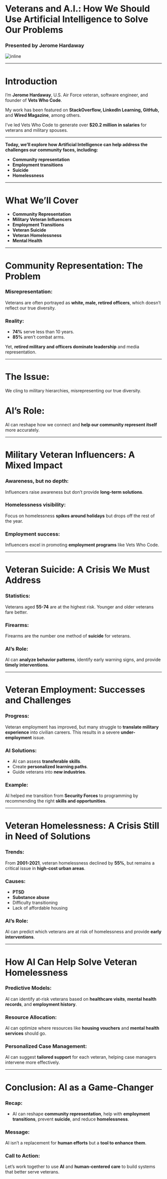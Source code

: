 <!-- background: #091f40 -->
<!-- color: #ffffff -->

# **Veterans and A.I.: How We Should Use Artificial Intelligence to Solve Our Problems**
### Presented by Jerome Hardaway

![inline](https://res.cloudinary.com/vetswhocode/image/upload/v1656268626/vwc_m09rei.gif)

---

# **Introduction**

I’m **Jerome Hardaway**, U.S. Air Force veteran, software engineer, and founder of **Vets Who Code**.

My work has been featured on **StackOverflow, LinkedIn Learning, GitHub,** and **Wired Magazine**, among others.

I’ve led Vets Who Code to generate over **$20.2 million in salaries** for veterans and military spouses.

---

**Today, we’ll explore how Artificial Intelligence can help address the challenges our community faces, including:**

- **Community representation**
- **Employment transitions**
- **Suicide**
- **Homelessness**

---

# **What We’ll Cover**

- **Community Representation**
- **Military Veteran Influencers**
- **Employment Transitions**
- **Veteran Suicide**
- **Veteran Homelessness**
- **Mental Health**

---

# **Community Representation: The Problem**

### **Misrepresentation**:
Veterans are often portrayed as **white, male, retired officers**, which doesn’t reflect our true diversity.

### **Reality**:
- **74%** serve less than 10 years.
- **85%** aren’t combat arms.

Yet, **retired military and officers dominate leadership** and media representation.

---

# **The Issue**:
We cling to military hierarchies, misrepresenting our true diversity.

# **AI’s Role**:
AI can reshape how we connect and **help our community represent itself** more accurately.

---

# **Military Veteran Influencers: A Mixed Impact**

### **Awareness, but no depth**:
Influencers raise awareness but don’t provide **long-term solutions**.

### **Homelessness visibility**:
Focus on homelessness **spikes around holidays** but drops off the rest of the year.

### **Employment success**:
Influencers excel in promoting **employment programs** like Vets Who Code.

---

# **Veteran Suicide: A Crisis We Must Address**

### **Statistics**:
Veterans aged **55-74** are at the highest risk. Younger and older veterans fare better.

### **Firearms**:
Firearms are the number one method of **suicide** for veterans.

### **AI’s Role**:
AI can **analyze behavior patterns**, identify early warning signs, and provide **timely interventions**.

---

# **Veteran Employment: Successes and Challenges**

### **Progress**:
Veteran employment has improved, but many struggle to **translate military experience** into civilian careers. This results in a severe **under-employment** issue.

### **AI Solutions**:
- AI can assess **transferable skills**.
- Create **personalized learning paths**.
- Guide veterans into **new industries**.

### **Example**:
AI helped me transition from **Security Forces** to programming by recommending the right **skills and opportunities**.

---

# **Veteran Homelessness: A Crisis Still in Need of Solutions**

### **Trends**:
From **2001-2021**, veteran homelessness declined by **55%**, but remains a critical issue in **high-cost urban areas**.

### **Causes**:
- **PTSD**
- **Substance abuse**
- Difficulty transitioning
- Lack of affordable housing

### **AI’s Role**:
AI can predict which veterans are at risk of homelessness and provide **early interventions**.

---

# **How AI Can Help Solve Veteran Homelessness**

### **Predictive Models**:
AI can identify at-risk veterans based on **healthcare visits**, **mental health records**, and **employment history**.

### **Resource Allocation**:
AI can optimize where resources like **housing vouchers** and **mental health services** should go.

### **Personalized Case Management**:
AI can suggest **tailored support** for each veteran, helping case managers intervene more effectively.

---

# **Conclusion: AI as a Game-Changer**

### **Recap**:
- AI can reshape **community representation**, help with **employment transitions**, prevent **suicide**, and reduce **homelessness**.

### **Message**:
AI isn’t a replacement for **human efforts** but a **tool to enhance them**.

### **Call to Action**:
Let’s work together to use **AI** and **human-centered care** to build systems that better serve veterans.